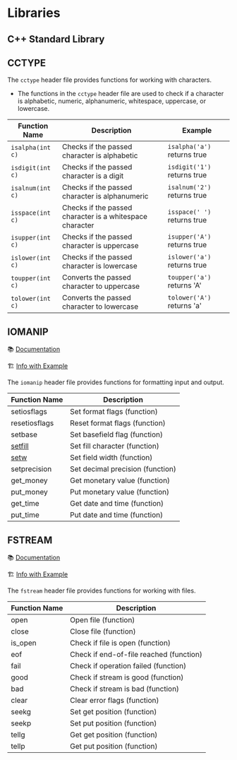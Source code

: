 # Libraries

## C++ Standard Library

## CCTYPE

The `cctype` header file provides functions for working with characters.
  - The functions in the `cctype` header file are used to check if a character is alphabetic, numeric, alphanumeric, whitespace, uppercase, or lowercase.

| Function Name | Description | Example |
| --- | --- | --- |
| `isalpha(int c)` | Checks if the passed character is alphabetic | `isalpha('a')` returns true |
| `isdigit(int c)` | Checks if the passed character is a digit | `isdigit('1')` returns true |
| `isalnum(int c)` | Checks if the passed character is alphanumeric | `isalnum('2')` returns true |
| `isspace(int c)` | Checks if the passed character is a whitespace character | `isspace(' ')` returns true |
| `isupper(int c)` | Checks if the passed character is uppercase | `isupper('A')` returns true |
| `islower(int c)` | Checks if the passed character is lowercase | `islower('a')` returns true |
| `toupper(int c)` | Converts the passed character to uppercase | `toupper('a')` returns 'A' |
| `tolower(int c)` | Converts the passed character to lowercase | `tolower('A')` returns 'a' |

## IOMANIP

📚 [Documentation](https://cplusplus.com/reference/iomanip/)

🏗️ [Info with Example](https://www.geeksforgeeks.org/iomanip-in-cpp/)

The `iomanip` header file provides functions for formatting input and output.

<table>
  <thead>
    <tr>
      <th>Function Name</th>
      <th>Description</th>
    </tr>
  </thead>
  <tbody>
    <tr>
      <td>setiosflags</td>
      <td>Set format flags (function)</td>
    </tr>
    <tr>
      <td>resetiosflags</td>
      <td>Reset format flags (function)</td>
    </tr>
    <tr>
      <td>setbase</td>
      <td>Set basefield flag (function)</td>
    </tr>
    <tr>
      <td><a href="https://cplusplus.com/reference/iomanip/setfill/">setfill</td>
      <td>Set fill character (function)</td>
    </tr>
    <tr>
      <td><a href ="https://cplusplus.com/reference/iomanip/setw/">setw</td>
      <td>Set field width (function)</td>
    </tr>
    <tr>
      <td>setprecision</td>
      <td>Set decimal precision (function)</td>
    </tr>
    <tr>
      <td>get_money</td>
      <td>Get monetary value (function)</td>
    </tr>
    <tr>
      <td>put_money</td>
      <td>Put monetary value (function)</td>
    </tr>
    <tr>
      <td>get_time</td>
      <td>Get date and time (function)</td>
    </tr>
    <tr>
      <td>put_time</td>
      <td>Put date and time (function)</td>
    </tr>
  </tbody>
</table>

## FSTREAM

📚 [Documentation](https://cplusplus.com/reference/fstream/fstream/)

🏗️ [Info with Example](https://cplusplus.com/doc/tutorial/files/)

The `fstream` header file provides functions for working with files.

<table>
  <thead>
    <tr>
      <th>Function Name</th>
      <th>Description</th>
    </tr>
  </thead>
  <tbody>
    <tr>
      <td>open</td>
      <td>Open file (function)</td>
    </tr>
    <tr>
      <td>close</td>
      <td>Close file (function)</td>
    </tr>
    <tr>
      <td>is_open</td>
      <td>Check if file is open (function)</td>
    </tr>
    <tr>
      <td>eof</td>
      <td>Check if end-of-file reached (function)</td>
    </tr>
    <tr>
      <td>fail</td>
      <td>Check if operation failed (function)</td>
    </tr>
    <tr>
      <td>good</td>
      <td>Check if stream is good (function)</td>
    </tr>
    <tr>
      <td>bad</td>
      <td>Check if stream is bad (function)</td>
    </tr>
    <tr>
      <td>clear</td>
      <td>Clear error flags (function)</td>
    </tr>
    <tr>
      <td>seekg</td>
      <td>Set get position (function)</td>
    </tr>
    <tr>
      <td>seekp</td>
      <td>Set put position (function)</td>
    </tr>
    <tr>
      <td>tellg</td>
      <td>Get get position (function)</td>
    </tr>
    <tr>
      <td>tellp</td>
      <td>Get put position (function)</td>
    </tr>
  </tbody>